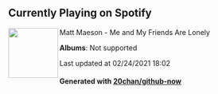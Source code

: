 ## Currently Playing on Spotify

[<img align="left" width="100" src="https://i.scdn.co/image/ab67616d0000b273d07978445afeaa3b5af0acb7">](https://open.spotify.com/album/1HaSvtbWDDrsF1kuRE7400)

Matt Maeson - Me and My Friends Are Lonely

**Albums**: Not supported

Last updated at 02/24/2021 18:02

#### Generated with [20chan/github-now](https://github.com/20chan/github-now)


<!--
**20chan/20chan** is a ✨ _special_ ✨ repository because its `README.md` (this file) appears on your GitHub profile.

Here are some ideas to get you started:

- 🔭 I’m currently working on ...
- 🌱 I’m currently learning ...
- 👯 I’m looking to collaborate on ...
- 🤔 I’m looking for help with ...
- 💬 Ask me about ...
- 📫 How to reach me: ...
- 😄 Pronouns: ...
- ⚡ Fun fact: ...
-->
